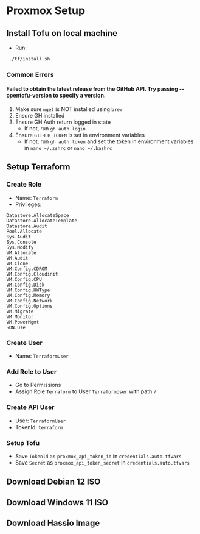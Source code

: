# Proxmox Setup

## Install Tofu on local machine
- Run:
```bash 
 ./tf/install.sh
 ```

### Common Errors
#### Failed to obtain the latest release from the GitHub API. Try passing --opentofu-version to specify a version.
1. Make sure `wget` is NOT installed using `brew`
2. Ensure GH installed
3. Ensure GH Auth return logged in state
    - If not, run `gh auth login`
4. Ensure `GITHUB_TOKEN` is set in environment variables
    - If not, run `gh auth token` and set the token in environment variables in `nano ~/.zshrc` or `nano ~/.bashrc`

## Setup Terraform
### Create Role
- Name: `Terraform`
- Privileges: 
```
Datastore.AllocateSpace
Datastore.AllocateTemplate
Datastore.Audit
Pool.Allocate
Sys.Audit
Sys.Console
Sys.Modify
VM.Allocate
VM.Audit
VM.Clone
VM.Config.CDROM
VM.Config.Cloudinit
VM.Config.CPU
VM.Config.Disk
VM.Config.HWType
VM.Config.Memory
VM.Config.Network
VM.Config.Options
VM.Migrate
VM.Monitor
VM.PowerMgmt
SDN.Use
```

### Create User
- Name: `TerraformUser`

### Add Role to User
- Go to Permissions
- Assign Role `Terraform` to User `TerraformUser` with path `/`

### Create API User
- User: `TerraformUser`
- TokenId: `terraform`

### Setup Tofu
- Save `TokenId` as `proxmox_api_token_id` in `credentials.auto.tfvars`
- Save `Secret` as `proxmox_api_token_secret` in `credentials.auto.tfvars`

## Download Debian 12 ISO

## Download Windows 11 ISO

## Download Hassio Image